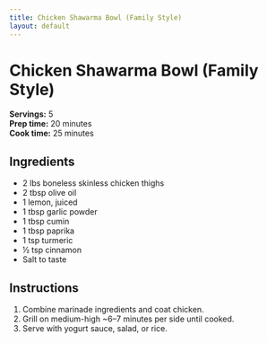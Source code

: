 ```yaml
---
title: Chicken Shawarma Bowl (Family Style)
layout: default
---
```


# Chicken Shawarma Bowl (Family Style)

**Servings:** 5  
**Prep time:** 20 minutes  
**Cook time:** 25 minutes

## Ingredients
- 2 lbs boneless skinless chicken thighs
- 2 tbsp olive oil
- 1 lemon, juiced
- 1 tbsp garlic powder
- 1 tbsp cumin
- 1 tbsp paprika
- 1 tsp turmeric
- ½ tsp cinnamon
- Salt to taste

## Instructions
1. Combine marinade ingredients and coat chicken.
2. Grill on medium-high ~6–7 minutes per side until cooked.
3. Serve with yogurt sauce, salad, or rice.
